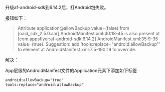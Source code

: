升级af-android-sdk到6.14.2后，打Android包失败。

报错如下：

>  Attribute application@allowBackup value=(false) from [oaid_sdk_2.5.0.aar] AndroidManifest.xml:40:18-45
> 	is also present at [com.appsflyer:af-android-sdk:6.14.2] AndroidManifest.xml:35:9-35 value=(true).
> 	Suggestion: add 'tools:replace="android:allowBackup"' to <application> element at AndroidManifest.xml:7:5-190:19 to override.

解决：

App层级的AndroidManifest文件的Application元素下添加如下标签

```xml
android:allowBackup="true"
tools:replace="android:allowBackup"
```

